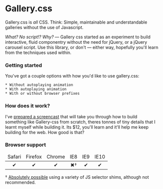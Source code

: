 # Gallery.css

Gallery.css is *all* CSS. Think: Simple, maintainable and understandable galleries without the use of Javascript. 

_What? No script!? Why?_ — Gallery css started as an experiment to build interactive, fluid componentry without the need for jQuery, or a jQuery carousel script. Use this library, or don't — either way, hopefully you'll learn from the techniques used within. 

### Getting started

You've got a couple options with how you'd like to use gallery.css:

	* Without autoplaying animation
	* With autoplaying animation
	* With or without browser prefixes

### How does it work? 

I've [prepared a screencast](http://benschwarz.github.io/gallery-css) that will take you through how to build something like Gallery-css from scratch, theres tonnes of tiny details that I learnt myself while building it. Its $12, you'll learn and it'll help me keep building for the web. How good is that? 

### Browser support

<table width="100%" style="text-align: center;">
  <thead>
    <tr>
      <td>Safari</td>
      <td>Firefox</td>
      <td>Chrome</td>
      <td>IE8</td>
      <td>IE9</td>
      <td>IE10</td>
    </tr>
  </thead>
  <tbody>
    <tr>
      <td>✔</td>
      <td>✔</td>
      <td>✔</td>
      <td>✖†</td>
      <td>✔</td>
      <td>✔</td>
    </tr>
  </tbody>
</table>

† [Absolutely possible](examples/ie-8) using a variety of JS selector shims, although not recommended.